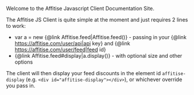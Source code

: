 Welcome to the Affitise Javascript Client Documentation Site.

The Affitise JS Client is quite simple at the moment and just requires 2 lines to work:
* var a = new {@link Affitise.feed|Affitise.feed()} - passing in your {@link https://affitise.com/user/api|api key} and {@link https://affitise.com/user/feed|feed id}
* {@link Affitise.feed#display|a.display()} - with optional size and other options

The client will then display your feed discounts in the element id `affitise-display` (e.g. `<div id="affitise-display"></div>`),
or whichever override you pass in.
